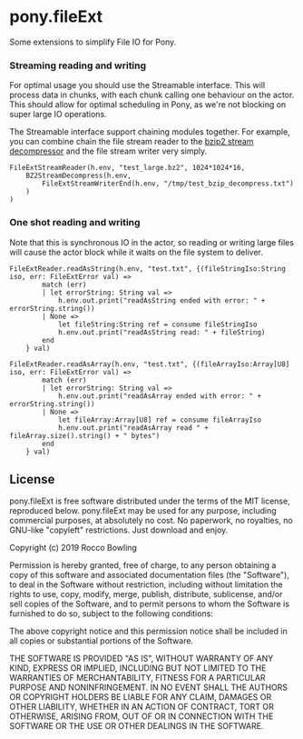 # pony.fileExt

Some extensions to simplify File IO for Pony.

### Streaming reading and writing

For optimal usage you should use the Streamable interface. This will process data in chunks, with each chunk calling one behaviour on the actor. This should allow for optimal scheduling in Pony, as we're not blocking on super large IO operations.

The Streamable interface support chaining modules together. For example, you can combine chain the file stream reader to the [bzip2 stream decompressor](https://github.com/KittyMac/pony.bzip2) and the file stream writer very simply.

```
FileExtStreamReader(h.env, "test_large.bz2", 1024*1024*16,
	BZ2StreamDecompress(h.env,
		FileExtStreamWriterEnd(h.env, "/tmp/test_bzip_decompress.txt")
	)
)
```


### One shot reading and writing

Note that this is synchronous IO in the actor, so reading or writing large files will cause the actor block while it waits on the file system to deliver.

```
FileExtReader.readAsString(h.env, "test.txt", {(fileStringIso:String iso, err: FileExtError val) =>
		match (err)
		| let errorString: String val =>
			h.env.out.print("readAsString ended with error: " + errorString.string())
		| None =>
			let fileString:String ref = consume fileStringIso
			h.env.out.print("readAsString read: " + fileString)
	    end
	} val)
```

```
FileExtReader.readAsArray(h.env, "test.txt", {(fileArrayIso:Array[U8] iso, err: FileExtError val) =>
		match (err)
		| let errorString: String val =>
			h.env.out.print("readAsArray ended with error: " + errorString.string())
		| None =>
			let fileArray:Array[U8] ref = consume fileArrayIso
			h.env.out.print("readAsArray read " + fileArray.size().string() + " bytes")
	    end
	} val)
```


## License

pony.fileExt is free software distributed under the terms of the MIT license, reproduced below. pony.fileExt may be used for any purpose, including commercial purposes, at absolutely no cost. No paperwork, no royalties, no GNU-like "copyleft" restrictions. Just download and enjoy.

Copyright (c) 2019 Rocco Bowling

Permission is hereby granted, free of charge, to any person obtaining a copy of this software and associated documentation files (the "Software"), to deal in the Software without restriction, including without limitation the rights to use, copy, modify, merge, publish, distribute, sublicense, and/or sell copies of the Software, and to permit persons to whom the Software is furnished to do so, subject to the following conditions:

The above copyright notice and this permission notice shall be included in all copies or substantial portions of the Software.

THE SOFTWARE IS PROVIDED "AS IS", WITHOUT WARRANTY OF ANY KIND, EXPRESS OR IMPLIED, INCLUDING BUT NOT LIMITED TO THE WARRANTIES OF MERCHANTABILITY, FITNESS FOR A PARTICULAR PURPOSE AND NONINFRINGEMENT. IN NO EVENT SHALL THE AUTHORS OR COPYRIGHT HOLDERS BE LIABLE FOR ANY CLAIM, DAMAGES OR OTHER LIABILITY, WHETHER IN AN ACTION OF CONTRACT, TORT OR OTHERWISE, ARISING FROM, OUT OF OR IN CONNECTION WITH THE SOFTWARE OR THE USE OR OTHER DEALINGS IN THE SOFTWARE.
